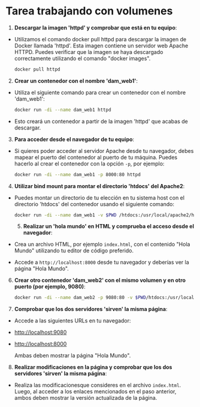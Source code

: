 # Tarea trabajando con volumenes 



1. **Descargar la imagen 'httpd' y comprobar que está en tu equipo**:
- Utilizamos el comando docker pull httpd para descargar la imagen de Docker llamada 'httpd'. Esta imagen contiene un servidor web Apache HTTPD.
Puedes verificar que la imagen se haya descargado correctamente utilizando el comando "docker images".

   ```bash
   docker pull httpd
   ```

2. **Crear un contenedor con el nombre 'dam_web1'**:

- Utiliza el siguiente comando para crear un contenedor con el nombre 'dam_web1':


   ```bash
   docker run -di --name dam_web1 httpd
   ```
- Esto creará un contenedor a partir de la imagen 'httpd' que acabas de descargar.

3. **Para acceder desde el navegador de tu equipo**:

- Si quieres poder acceder al servidor Apache desde tu navegador, debes mapear el puerto del contenedor al puerto de tu máquina. Puedes hacerlo al crear el contenedor con la opción `-p`, por ejemplo:

   ```bash
   docker run -di --name dam_web1 -p 8000:80 httpd
   ```

4. **Utilizar bind mount para montar el directorio 'htdocs' del Apache2**:

- Puedes montar un directorio de tu elección en tu sistema host con el directorio 'htdocs' del contenedor usando el siguiente comando:

   ```bash
   docker run -di --name dam_web1 -v $PWD /htdocs:/usr/local/apache2/htdocs/ httpd
   ```
   5. **Realizar un 'hola mundo' en HTML y comprueba el acceso desde el navegador**:

- Crea un archivo HTML, por ejemplo `index.html`, con el contenido "Hola Mundo" utilizando tu editor de código preferido.

- Accede a `http://localhost:8000` desde tu navegador y deberías ver la página "Hola Mundo".

6. **Crear otro contenedor 'dam_web2' con el mismo volumen y en otro puerto (por ejemplo, 9080)**:

   ```bash
   docker run -di --name dam_web2 -p 9080:80 -v $PWD/htdocs:/usr/local/apache2/htdocs/ httpd
   ```
7. **Comprobar que los dos servidores 'sirven' la misma página**:

 - Accede a las siguientes URLs en tu navegador:
 - [http://localhost:9080](http://localhost:9080)
 - [http://localhost:8000](http://localhost:8000)
     
     Ambas deben mostrar la página "Hola Mundo".

8. **Realizar modificaciones en la página y comprobar que los dos servidores 'sirven' la misma página**:

- Realiza las modificacionesque consideres en el archivo `index.html`. Luego, al acceder a los enlaces mencionados en el paso anterior, ambos deben mostrar la versión actualizada de la página.






